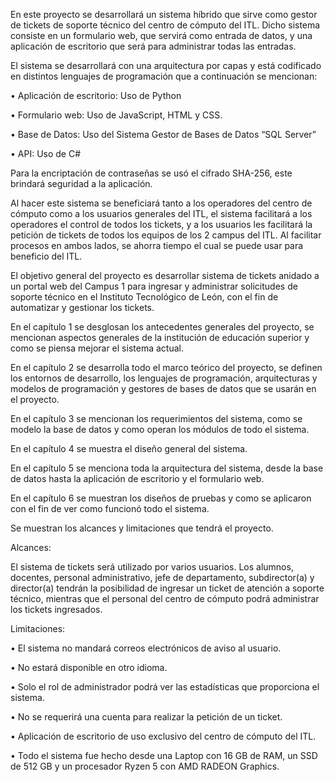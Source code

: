 En este proyecto se desarrollará un sistema híbrido que sirve como gestor de tickets de soporte técnico del centro de cómputo del ITL. Dicho sistema consiste en un formulario web, que servirá como entrada de datos, y una aplicación de escritorio que será para administrar todas las entradas. 


El sistema se desarrollará con una arquitectura por capas y está codificado en distintos lenguajes de programación que a continuación se mencionan:


•	Aplicación de escritorio: Uso de Python


•	Formulario web: Uso de JavaScript, HTML y CSS.


•	Base de Datos: Uso del Sistema Gestor de Bases de Datos “SQL Server”


•	API: Uso de C#


Para la encriptación de contraseñas se usó el cifrado SHA-256, este brindará seguridad a la aplicación.


Al hacer este sistema se beneficiará tanto a los operadores del centro de cómputo como a los usuarios generales del ITL, el sistema facilitará a los operadores el control de todos los tickets, y a los usuarios les facilitará la petición de tickets de todos los equipos de los 2 campus del ITL. Al facilitar procesos en ambos lados, se ahorra tiempo el cual se puede usar para beneficio del ITL.


El objetivo general del proyecto es desarrollar sistema de tickets anidado a un portal web del Campus 1 para ingresar y administrar solicitudes de soporte técnico en el Instituto Tecnológico de León, con el fin de automatizar y gestionar los tickets.


En el capítulo 1 se desglosan los antecedentes generales del proyecto, se mencionan aspectos generales de la institución de educación superior y como se piensa mejorar el sistema actual.


En el capítulo 2 se desarrolla todo el marco teórico del proyecto, se definen los entornos de desarrollo, los lenguajes de programación, arquitecturas y modelos de programación y gestores de bases de datos que se usarán en el proyecto.


En el capítulo 3 se mencionan los requerimientos del sistema, como se modelo la base de datos y como operan los módulos de todo el sistema.


En el capítulo 4 se muestra el diseño general del sistema.


En el capítulo 5 se menciona toda la arquitectura del sistema, desde la base de datos hasta la aplicación de escritorio y el formulario web.


En el capítulo 6 se muestran los diseños de pruebas y como se aplicaron con el fin de ver como funcionó todo el sistema.


Se muestran los alcances y limitaciones que tendrá el proyecto.


Alcances:


El sistema de tickets será utilizado por varios usuarios. Los alumnos, docentes, personal administrativo, jefe de departamento, subdirector(a) y director(a) tendrán la posibilidad de ingresar un ticket de atención a soporte técnico, mientras que el personal del centro de cómputo podrá administrar los tickets ingresados.


Limitaciones:


•	El sistema no mandará correos electrónicos de aviso al usuario.


•	No estará disponible en otro idioma.


•	Solo el rol de administrador podrá ver las estadísticas que proporciona el sistema.


•	No se requerirá una cuenta para realizar la petición de un ticket.


•	Aplicación de escritorio de uso exclusivo del centro de cómputo del ITL.


•	Todo el sistema fue hecho desde una Laptop con 16 GB de RAM, un SSD de 512 GB y un procesador Ryzen 5 con AMD RADEON Graphics.
